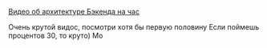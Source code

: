 [Видео об архитектуре Бэкенда на час](https://www.youtube.com/watch?v=8j29aAbtYWo)


Очень крутой видос, посмотри хотя бы первую половину
Если поймешь процентов 30, то круто)
Мо